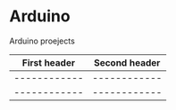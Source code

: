 # Arduino
Arduino proejects

| First header | Second header |
| ------------ |  ------------ | 
| ------------ | ------------ |
| ------------ | ------------ |
